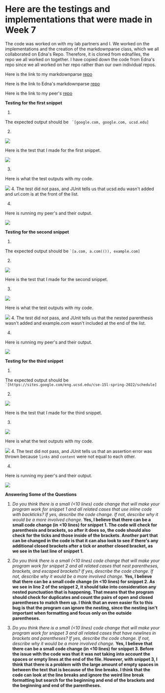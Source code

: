 # Here are the testings and implementations that were made in Week 7
The code was worked on with my lab partners and I. We worked on the implementations and the creation of the markdownparse class, which we all collaborated on Edna's Repo. Therefore, it is cloned from ednafiles, the repo we all worked on together. I have copied down the code from Edna's repo since we all worked on her repo rather than our own individual repos. 

Here is the link to my markdownparse [repo](https://github.com/cathyiic/markdown-parser-main-2/tree/main)

Here is the link to Edna's markdownparse [repo](https://github.com/ednavho/ednafiles) 

Here is the link to my peer's [repo](https://github.com/BellaReal/markdown-parser) 


**Testing for the first snippet**

1.

The expected output should be 
`` 
`[google.com, google.com, ucsd.edu]
``

2.

![](snippet1.png)

Here is the test that I made for the first snippet.

![](test1.png)

3.

Here is what the test outputs with my code.

![](output1.png)
4. The test did not pass, and JUnit tells us that ucsd.edu wasn't added and url.com is at the front of the list.

4.

Here is running my peer's and their output.

![](bella1.png)


**Testing for the second snippet**

1.

The expected output should be 
``
`[a.com, a.com(()), example.com]
``

2.

![](snippet2.png)

Here is the test that I made for the second snippet.

3.

![](test2.png)

Here is what the test outputs with my code.

![](output2.png)
4. The test did not pass, and JUnit tells us that the nested parenthesis wasn't added and example.com wasn't included at the end of the list.

4.

Here is running my peer's and their output.

![](bella2.png)


**Testing for the third snippet**

1.

The expected output should be 
``
`[https://sites.google.com/eng.ucsd.edu/cse-15l-spring-2022/schedule]
``

2.

![](snippet3.png)

Here is the test that I made for the third snippet.

3.

![](test3.png)

Here is what the test outputs with my code.

![](output3.png)
4. The test did not pass, and JUnit tells us that an assertion error was thrown because `links` and `content` were not equal to each other.

4.

Here is running my peer's and their output.

![](bella3.png)


**Answering Some of the Questions**

1. *Do you think there is a small (<10 lines) code change that will make your program work for snippet 1 and all related cases that use inline code with backticks? If yes, describe the code change. If not, describe why it would be a more involved change.*
**Yes, I believe that there can be a small code change (in <10 lines) for snippet 1. The code will check for parenthesis and brackets, so after it does so, the code should also check for the ticks and those inside of the brackets. Another part that can be changed in the code is that it can also look to see if there's any additional closed brackets after a tick or another closed bracket, as we see in the last line of snippet 1.**

2. *Do you think there is a small (<10 lines) code change that will make your program work for snippet 2 and all related cases that nest parentheses, brackets, and escaped brackets? If yes, describe the code change. If not, describe why it would be a more involved change.*
**Yes, I believe that there can be a small code change (in <10 lines) for snippet 2. As we see in line 2 of the snippet 2, it should take into consideration any nested punctuation that is happening. That means that the program should check for duplicates and count the pairs of open and closed parentheses to match them up. I think that an even easier fix to this bug is that the program can ignore the nesting, since the nesting isn't important when formatting and focus only on the outside parentheses.**

3. *Do you think there is a small (<10 lines) code change that will make your program work for snippet 3 and all related cases that have newlines in brackets and parentheses? If yes, describe the code change. If not, describe why it would be a more involved change.*
**Yes, I believe that there can be a small code change (in <10 lines) for snippet 3. Before the issue with the code was that it was not taking into account the spaces or empty lines at the end of the file. However, with snippet 3, I think that there is a problem with the large amount of empty spaces in between the text that is because of the line breaks. I think that the code can look at the line breaks and ignore the weird line break formatting but search for the beginning and end of the brackets and the beginning and end of the parentheses.**





